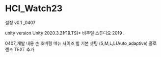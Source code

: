 # HCI_Watch23
설정 v0.1 _0407
 
unity version Unity 2020.3.21f1(LTS)*
비주얼 스튜디오 2019 .

0407_개발 내용 
손 호버링 메뉴 사이즈 별 기본 셋팅 (S,M,L,L(Auto_adaptive) 
홀로렌즈 TEXT 추가
